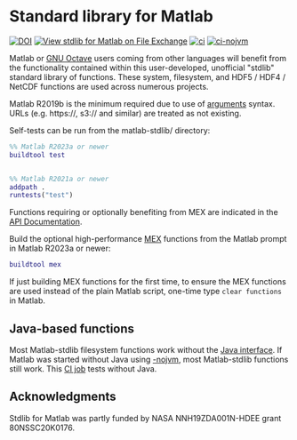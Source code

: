 # Standard library for Matlab

[![DOI](https://zenodo.org/badge/273830124.svg)](https://zenodo.org/badge/latestdoi/273830124)
[![View stdlib for Matlab on File Exchange](https://www.mathworks.com/matlabcentral/images/matlab-file-exchange.svg)](https://www.mathworks.com/matlabcentral/fileexchange/78673-stdlib-for-matlab)
[![ci](https://github.com/geospace-code/matlab-stdlib/actions/workflows/ci.yml/badge.svg)](https://github.com/geospace-code/matlab-stdlib/actions/workflows/ci.yml)
[![ci-nojvm](https://github.com/geospace-code/matlab-stdlib/actions/workflows/ci-nojvm.yml/badge.svg)](https://github.com/geospace-code/matlab-stdlib/actions/workflows/ci-nojvm.yml)

Matlab or
[GNU Octave](./Readme_octave.md)
users coming from other languages will benefit from the functionality contained within this user-developed, unofficial "stdlib" standard library of functions.
These system, filesystem, and HDF5 / HDF4 / NetCDF functions are used across numerous projects.

Matlab R2019b is the minimum required due to use of
[arguments](https://www.mathworks.com/help/matlab/ref/arguments.html)
syntax.
URLs (e.g. https://, s3:// and similar) are treated as not existing.

Self-tests can be run from the matlab-stdlib/ directory:

```matlab
%% Matlab R2023a or newer
buildtool test


%% Matlab R2021a or newer
addpath .
runtests("test")
```

Functions requiring or optionally benefiting from MEX are indicated in the
[API Documentation](https://geospace-code.github.io/matlab-stdlib).

Build the optional high-performance
[MEX](https://www.mathworks.com/help/matlab/cpp-mex-file-applications.html)
functions from the Matlab prompt in Matlab R2023a or newer:

```matlab
buildtool mex
```

If just building MEX functions for the first time, to ensure the MEX functions are used instead of the plain Matlab script, one-time type `clear functions` in Matlab.

## Java-based functions

Most Matlab-stdlib filesystem functions work without the
[Java interface](./Readme_java.md).
If Matlab was started without Java using
[-nojvm](https://www.mathworks.com/help/matlab/matlab_env/commonly-used-startup-options.html),
most Matlab-stdlib functions still work.
This
[CI job](https://github.com/geospace-code/matlab-stdlib/actions/workflows/ci-nojvm.yml)
tests without Java.

## Acknowledgments

Stdlib for Matlab was partly funded by NASA NNH19ZDA001N-HDEE grant 80NSSC20K0176.
